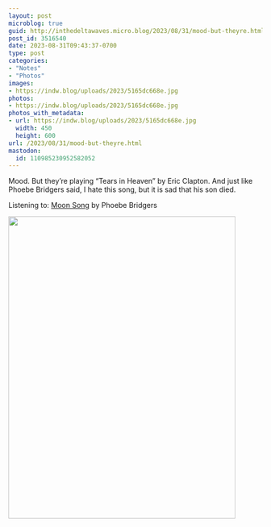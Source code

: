 ```yaml
---
layout: post
microblog: true
guid: http://inthedeltawaves.micro.blog/2023/08/31/mood-but-theyre.html
post_id: 3516540
date: 2023-08-31T09:43:37-0700
type: post
categories:
- "Notes"
- "Photos"
images:
- https://indw.blog/uploads/2023/5165dc668e.jpg
photos:
- https://indw.blog/uploads/2023/5165dc668e.jpg
photos_with_metadata:
- url: https://indw.blog/uploads/2023/5165dc668e.jpg
  width: 450
  height: 600
url: /2023/08/31/mood-but-theyre.html
mastodon:
  id: 110985230952582052
---
```

Mood. But they’re playing “Tears in Heaven” by Eric Clapton. And just like Phoebe Bridgers said, I hate this song, but it is sad that his son died. 

Listening to: [Moon Song](https://music.apple.com/us/album/moon-song/1504699857?i=1504700016) by Phoebe Bridgers

<img src="uploads/2023/5165dc668e.jpg" width="450" height="600" alt="">
